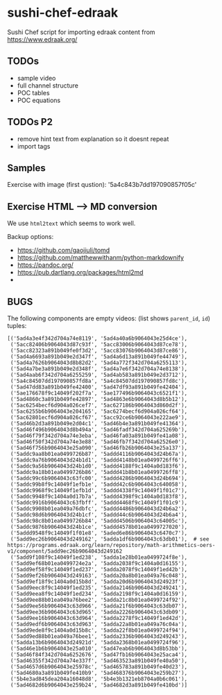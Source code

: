 # sushi-chef-edraak
Sushi Chef script for importing edraak content from https://www.edraak.org/


TODOs
-----
  - sample video
  - full channel structure
  - POC tables
  - POC equations


TODOs P2
--------
  - remove hint text from explanation so it doesnt repeat
  - import tags




Samples
-------

Exercise with image (first qustion): '5a4c843b7dd197090857f05c'






Exercise HTML --> MD conversion
-------------------------------

We use `html2text` which seems to work well.

Backup options:
  - https://github.com/gaojiuli/tomd
  - https://github.com/matthewwithanm/python-markdownify
  - https://pandoc.org/
  - https://pub.dartlang.org/packages/html2md
  - 




BUGS
----

The following components are empty videos: (list shows `parent_id`, `id`) tuples:

    [('5ad4a3e4f342d704a74e8119', '5ad4a40a6b9064043e25d4ce'),
     ('5acc82406b9064043d87c93f', '5acc83006b9064043d87ce78'),
     ('5acc82323a891b049fe0f3d2', '5acc83076b9064043d87ce86'),
     ('5ad4a6693a891b049e2d347f', '5ad4a6d13a891b049fe44749'),
     ('5ad4a7626b9064043d8b82d2', '5ad4a772f342d704a6255113'),
     ('5ad4a7be3a891b049e2d348f', '5ad4a7e6f342d704a74e8138'),
     ('5ad4aab6f342d704a6255259', '5ad4ab583a891b049e2d3712'),
     ('5a4c84507dd197090857fd8a', '5a4c84507dd197090857fd8c'),
     ('5ad47dd83a891b049fe42400', '5ad47df93a891b049fe42404'),
     ('5ae176678f9c14049f202f7a', '5ae177496b9064043c6521f1'),
     ('5ad4860c3a891b049fe42897', '5ad4863e6b9064043d8b5b12'),
     ('5ac6254becf6d904a026cef7', '5ac627186b9064043d860d2f'),
     ('5ac6255b6b9064043e204165', '5ac6274becf6d904a026cf64'),
     ('5ac62801ecf6d904a026cf67', '5acc92ce6b9064043e222ae9'),
     ('5ad46b2d3a891b049e2d04c1', '5ad46b4e3a891b049fe41364'),
     ('5ad46f496b9064043d8b494a', '5ad46fadf342d704a625269b'),
     ('5ad46f79f342d704a74e3eba', '5ad46fa03a891b049fe41a08'),
     ('5ad46f50f342d704a74e3e88', '5ad46fb7f342d704a62526e0'),
     ('5ad46f756b9064043e25a090', '5ad46fb26b9064043e25a137'),
     ('5addc9aa8b01ea0499726b87', '5addd4116b9064043d24b67a'),
     ('5addc9a76b9064043d24b1d1', '5addd4148b01ea0499726ff6'),
     ('5addc9a56b9064043d24b1d0', '5addd4188f9c1404a0d183f6'),
     ('5addc9a18b01ea0499726b86', '5addd41b8b01ea0499726ff8'),
     ('5addc99c6b9064043c63fc00', '5addd4286b9064043d24b694'),
     ('5addc99b8f9c14049f1efb1e', '5addd42c6b9064043c640058'),
     ('5addc9968f9c14049f1efb1d', '5addd4338f9c14049f1f01c7'),
     ('5addc9948f9c1404a0d17b7a', '5addd4398f9c1404a0d183f8'),
     ('5addc9916b9064043c63fbff', '5addd4468f9c14049f1f01c9'),
     ('5addc9908b01ea049a76dbfc', '5addd4486b9064043d24b6a2'),
     ('5addc98d6b9064043d24b1cf', '5addd44c6b9064043d24b6a4'),
     ('5addc98c8b01ea0499726b84', '5addd4506b9064043c64005c'),
     ('5addc9876b9064043d24b1ce', '5addd4578b01ea0499727020'),
     ('5addd9548f9c14049f1f01e8', '5aded6e86b9064043c6470c7'),
     ('5add9ec26b9064043d249162', '5adda1df6b9064043c63db01'),  # see https://programs.edraak.org/learn/repository/math-arithmetics-oers-v1/component/5add9ec26b9064043d249162
     ('5add9f108f9c14049f1ed238', '5adda1e28b01ea0499724f8e'),
     ('5add9ef68b01ea0499724e2a', '5adda2038f9c1404a0d16155'),
     ('5add9ef58f9c14049f1ed237', '5adda2078f9c14049f1ed42b'),
     ('5add9ef26b9064043d249163', '5adda20a8b01ea049a76c048'),
     ('5add9ef18f9c1404a0d15b8d', '5adda20d6b9064043d24923f'),
     ('5add9eec8f9c14049f1ed235', '5adda2146b9064043d249241'),
     ('5add9eea8f9c14049f1ed234', '5adda2198f9c1404a0d16159'),
     ('5add9ee88b01ea049a76bee2', '5adda21c8b01ea0499724f92'),
     ('5add9ee56b9064043c63d966', '5adda21f6b9064043c63db07'),
     ('5add9ee36b9064043c63d965', '5adda2226b9064043c63db09'),
     ('5add9ee16b9064043c63d964', '5adda2278f9c14049f1ed42d'),
     ('5add9edf6b9064043c63d963', '5adda22a8b01ea049a76c04a'),
     ('5add9ede8f9c1404a0d15b8c', '5adda22f8b01ea0499724f94'),
     ('5add9ed88b01ea049a76bee1', '5adda2336b9064043d249243'),
     ('5adda13b6b9064043d24921d', '5adda2368b01ea0499724f96'),
     ('5ad46e1b6b9064043e25a010', '5ad47eab6b9064043d8b53bb'),
     ('5ad46f84f342d704a6252676', '5ad47fb16b9064043e25aca4'),
     ('5ad46355f342d704a74e337f', '5ad463523a891b049fe40a50'),
     ('5ad4657d6b9064043e25978c', '5ad465783a891b049fe40d23'),
     ('5ad4680a3a891b049fe410b9', '5ad468376b9064043e259b27'),
     ('5b4e3ad845dea204a16048d8', '5b4e3b1321eb8704a0b6c061'),
     ('5ad4682d6b9064043e259b24', '5ad4682d3a891b049fe410bd')]
 

